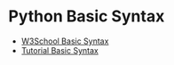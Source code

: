 # Python Basic Syntax
- [W3School Basic Syntax](https://www.w3schools.com/python/python_syntax.asp)
- [Tutorial Basic Syntax](https://www.tutorialspoint.com/python/python_basic_syntax.htm)